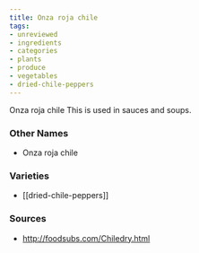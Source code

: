 ```yaml
---
title: Onza roja chile
tags:
- unreviewed
- ingredients
- categories
- plants
- produce
- vegetables
- dried-chile-peppers
---
```

Onza roja chile This is used in sauces and soups.

### Other Names

* Onza roja chile

### Varieties

* [[dried-chile-peppers]]

### Sources
* http://foodsubs.com/Chiledry.html

